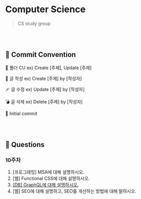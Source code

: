 # Computer Science

> CS study group

<br><br>

## 🔨 Commit Convention

📁 폴더 CU ex) Create [주제], Update [주제]

📝 글 작성 ex) Create [주제] by [작성자]

🩹 글 수정 ex) Update [주제] by [작성자]

💣 글 삭제 ex) Delete [주제] by [작성자]

🎉 Initial commit

<br><br>

## 📜 Questions

### 10주차

1. [프로그래밍] MSA에 대해 설명하시오.
2. [웹] Functional CSS에 대해 설명하시오.
3. [[DB] GraphQL에 대해 설명하시오.](./tree/master/DB/GraphQL)
4. [웹] SEO에 대해 설명하고, SEO를 개선하는 방법에 대해 말하시오.

